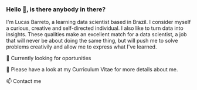 ### Hello 👋, is there anybody in there?

I'm Lucas Barreto, a learning data scientist based in Brazil. I consider myself a curious, creative and self-directed individual. I also like to turn data into insights. These qualities make an excellent match for a data scientist, a job that will never be about doing the same thing, but will push me to solve problems creativily and allow me to express what I've learned.

💼 Currently looking for oportunities

🔖 Please have a look at my Curriculum Vitae for more details about me.

📫 Contact me
